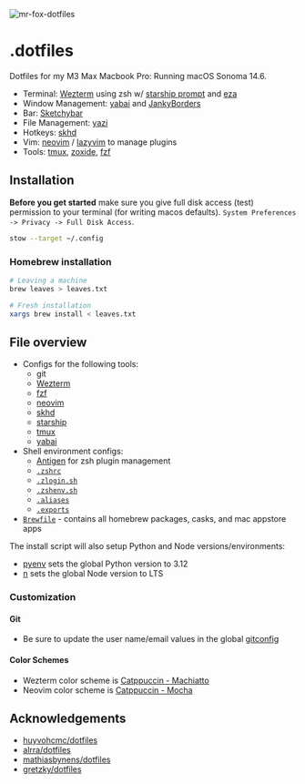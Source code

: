 ![mr-fox-dotfiles](https://github.com/user-attachments/assets/5d1a16c9-8c86-45f3-9917-6b3d2d3ba7ae)

# .dotfiles

Dotfiles for my M3 Max Macbook Pro: Running macOS Sonoma 14.6.

- Terminal: [Wezterm](https://github.com/wez/wezterm) using zsh w/ [starship prompt](https://github.com/starship/starship) and [eza](https://github.com/eza-community/eza)
- Window Management: [yabai](https://github.com/koekeishiya/yabai) and [JankyBorders](https://github.com/FelixKratz/JankyBorders)
- Bar: [Sketchybar](https://github.com/FelixKratz/SketchyBar)
- File Management: [yazi](https://github.com/sxyazi/yazi)
- Hotkeys: [skhd](https://github.com/koekeishiya/skhd)
- Vim: [neovim](https://neovim.io) / [lazyvim](https://github.com/LazyVim/LazyVim) to manage plugins
- Tools: [tmux](https://github.com/tmux/tmux), [zoxide](https://github.com/ajeetdsouza/zoxide), [fzf](https://github.com/junegunn/fzf)

## Installation

**Before you get started** make sure you give full disk access (test) permission to your terminal (for writing macos defaults). `System Preferences -> Privacy -> Full Disk Access`.

```sh
stow --target ~/.config
```

### Homebrew installation

```sh
# Leaving a machine
brew leaves > leaves.txt

# Fresh installation
xargs brew install < leaves.txt
```

## File overview

- Configs for the following tools:
  - git
  - [Wezterm](./wezterm)
  - [fzf](./fzf)
  - [neovim](./nvim)
  - [skhd](./skhd)
  - [starship](./starship)
  - [tmux](./tmux)
  - [yabai](./yabai)
- Shell environment configs:
  - [Antigen](https://github.com/zsh-users/antigen) for zsh plugin management
  - [`.zshrc`](./zsh/.zshrc)
  - [`.zlogin.sh`](./zsh/.zlogin.sh)
  - [`.zshenv.sh`](./zsh/.zshenv.sh)
  - [`.aliases`](./zsh/.aliases)
  - [`.exports`](./zsh/.exports)
- [`Brewfile`](./Brewfile) - contains all homebrew packages, casks, and mac appstore apps

The install script will also setup Python and Node versions/environments:

- [pyenv](https://github.com/pyenv/pyenv) sets the global Python version to 3.12
- [n](https://github.com/tj/n) sets the global Node version to LTS

### Customization

#### Git

- Be sure to update the user name/email values in the global [gitconfig](./git/.gitconfig)

#### Color Schemes

- Wezterm color scheme is [Catppuccin - Machiatto](https://github.com/catppuccin/wezterm)
- Neovim color scheme is [Catppuccin - Mocha]()

## Acknowledgements

- [huyvohcmc/dotfiles](https://github.com/huyvohcmc/dotfiles)
- [alrra/dotfiles](https://github.com/alrra/dotfiles)
- [mathiasbynens/dotfiles](https://github.com/mathiasbynens/dotfiles)
- [gretzky/dotfiles](https://github.com/gretzky/dotfiles)
